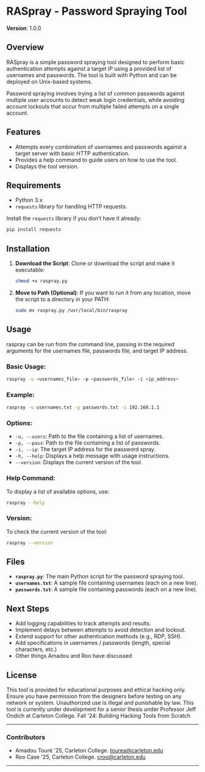 
# RASpray - Password Spraying Tool

**Version**: 1.0.0

## Overview

RASpray is a simple password spraying tool designed to perform basic authentication attempts against a target IP using a provided list of usernames and passwords. The tool is built with Python and can be deployed on Unix-based systems.

Password spraying involves trying a list of common passwords against multiple user accounts to detect weak login credentials, while avoiding account lockouts that occur from multiple failed attempts on a single account.

## Features

- Attempts every combination of usernames and passwords against a target server with basic HTTP authentication.
- Provides a help command to guide users on how to use the tool.
- Displays the tool version.
  
## Requirements

- Python 3.x
- `requests` library for handling HTTP requests.

Install the `requests` library if you don’t have it already:
```bash
pip install requests
```

## Installation

1. **Download the Script**:
   Clone or download the script and make it executable:
   ```bash
   chmod +x raspray.py
   ```

2. **Move to Path (Optional)**:
   If you want to run it from any location, move the script to a directory in your PATH:
   ```bash
   sudo mv raspray.py /usr/local/bin/raspray
   ```

## Usage

raspray can be run from the command line, passing in the required arguments for the usernames file, passwords file, and target IP address.

### Basic Usage:
```bash
raspray -u <usernames_file> -p <passwords_file> -i <ip_address>
```

### Example:
```bash
raspray -u usernames.txt -p passwords.txt -i 192.168.1.1
```

### Options:

- `-u, --users`: Path to the file containing a list of usernames.
- `-p, --pass`: Path to the file containing a list of passwords.
- `-i, --ip`: The target IP address for the password spray.
- `-h, --help`: Displays a help message with usage instructions.
- `--version`: Displays the current version of the tool.

### Help Command:
To display a list of available options, use:
```bash
raspray --help
```

### Version:
To check the current version of the tool:
```bash
raspray --version
```

## Files

- **`raspray.py`**: The main Python script for the password spraying tool.
- **`usernames.txt`**: A sample file containing usernames (each on a new line).
- **`passwords.txt`**: A sample file containing passwords (each on a new line).

## Next Steps

- Add logging capabilities to track attempts and results.
- Implement delays between attempts to avoid detection and lockout.
- Extend support for other authentication methods (e.g., RDP, SSH).
- Add specifications in usernames / passwords (length, special characters, etc.)
- Other things Amadou and Roo have discussed

## License

This tool is provided for educational purposes and ethical hacking only. Ensure you have permission from the designers before testing on any network or system. Unauthorized use is illegal and punishable by law. This tool is currently under development for a senior thesis under Professor Jeff Ondich at Carleton College. Fall '24: Building Hacking Tools from Scratch

---

### Contributors

- Amadou Touré '25, Carleton College. tourea@carleton.edu
- Roo Case '25, Carleton College. croo@carleton.edu

---
